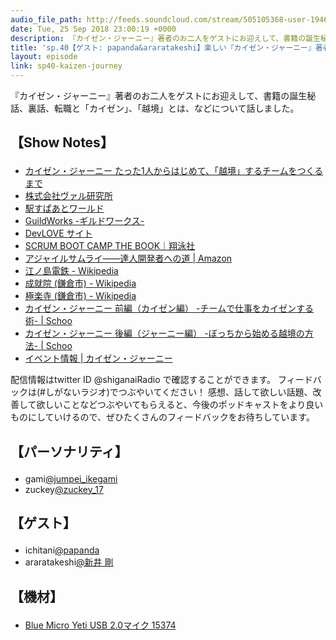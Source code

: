 ```yaml
---
audio_file_path: http://feeds.soundcloud.com/stream/505105368-user-194620696-sp40-kaizen-journey.mp3
date: Tue, 25 Sep 2018 23:00:19 +0000
description: 『カイゼン・ジャーニー』著者のお二人をゲストにお迎えして、書籍の誕生秘話、裏話、転職と「カイゼン」、「越境」とは、などについて話しました。
title: 'sp.40【ゲスト: papanda&araratakeshi】楽しい『カイゼン・ジャーニー』著者が語る、「会社を変えよう」と思ったときに自分一人からできること'
layout: episode
link: sp40-kaizen-journey
---
```


<p><span>『カイゼン・ジャーニー』著者のお二人をゲストにお迎えして、書籍の誕生秘話、裏話、転職と「カイゼン」、「越境」とは、などについて話しました。</span></p>
<h2>
  <p>【Show Notes】</p>
</h2>
<ul>
  <li><a href="https://kaizenjourney.jp/" target="_blank">カイゼン・ジャーニー たった1人からはじめて、「越境」するチームをつくるまで</a></li>
  <li><a href="https://www.val.co.jp/" target="_blank">株式会社ヴァル研究所</a></li>
  <li><a href="https://ekiworld.net/" target="_blank">駅すぱあとワールド</a></li>
  <li><a href="https://guildworks.jp/" target="_blank">GuildWorks -ギルドワークス-</a></li>
  <li><a href="http://www.devlove.org/" target="_blank">DevLOVE サイト</a></li>
  <li><a href="https://www.shoeisha.co.jp/book/detail/9784798129716" target="_blank">SCRUM BOOT CAMP THE BOOK｜翔泳社</a></li>
  <li><a href="https://www.amazon.co.jp/dp/B00J1XKB6K/" target="_blank">アジャイルサムライ――達人開発者への道 | Amazon</a></li>
  <li><a href="https://ja.wikipedia.org/wiki/%E6%B1%9F%E3%83%8E%E5%B3%B6%E9%9B%BB%E9%89%84" target="_blank">江ノ島電鉄 - Wikipedia</a></li>
  <li><a href="https://ja.wikipedia.org/wiki/%E6%88%90%E5%B0%B1%E9%99%A2_(%E9%8E%8C%E5%80%89%E5%B8%82)" target="_blank">成就院 (鎌倉市) - Wikipedia</a></li>
  <li><a href="https://ja.wikipedia.org/wiki/%E6%A5%B5%E6%A5%BD%E5%AF%BA_(%E9%8E%8C%E5%80%89%E5%B8%82)" target="_blank">極楽寺 (鎌倉市) - Wikipedia</a></li>
  <li><a href="https://schoo.jp/class/5389" target="_blank">カイゼン・ジャーニー 前編（カイゼン編） -チームで仕事をカイゼンする術- | Schoo</a></li>
  <li><a href="https://schoo.jp/class/5390" target="_blank">カイゼン・ジャーニー 後編（ジャーニー編） -ぼっちから始める越境の方法- | Schoo</a></li>
  <li><a href="https://kaizenjourney.jp/event/" target="_blank">イベント情報 | カイゼン・ジャーニー</a></li>
</ul>
<p><span>
  配信情報はtwitter ID @shiganaiRadio で確認することができます。
  フィードバックは(#しがないラジオ)でつぶやいてください！
  感想、話して欲しい話題、改善して欲しいことなどつぶやいてもらえると、今後のポッドキャストをより良いものにしていけるので、ぜひたくさんのフィードバックをお待ちしています。
</span></p>
<h2>
  <p>【パーソナリティ】</p>
</h2>
<ul>
  <li>gami<a href="https://twitter.com/jumpei_ikegami" target="_blank">@jumpei_ikegami</a></li>
  <li>zuckey<a href="https://twitter.com/zuckey_17" target="_blank">@zuckey_17</a></li>
</ul>
<h2>
  <p>【ゲスト】</p>
</h2>
<ul>
  <li>ichitani<a href="https://twitter.com/papanda" target="_blank">@papanda</a></li>
  <li>araratakeshi<a href="https://twitter.com/araratakeshi" target="_blank">@新井 剛</a></li>
</ul>
<h2>
  <p>【機材】</p>
</h2>
<ul>
  <li><a href="http://amzn.to/2tlkud3" target="_blank">Blue Micro Yeti USB 2.0マイク 15374</a></li>
</ul>
